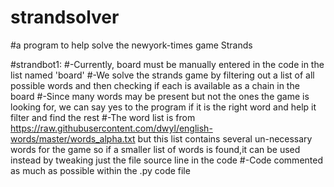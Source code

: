 # strandsolver
#a program to help solve the newyork-times game Strands

#strandbot1:
#-Currently, board must be manually entered in the code in the list named 'board'
#-We solve the strands game by filtering out a list of all possible words and then checking if each is available as a chain in the board
#-Since many words may be present but not the ones the game is looking for, we can say yes to the program if it is the right word and help it filter and find the rest
#-The word list is from https://raw.githubusercontent.com/dwyl/english-words/master/words_alpha.txt but this list contains several un-necessary words for the game so if a smaller list of words is found,it can be used instead by tweaking just the file source line in the code
#-Code commented as much as possible within the .py code file
